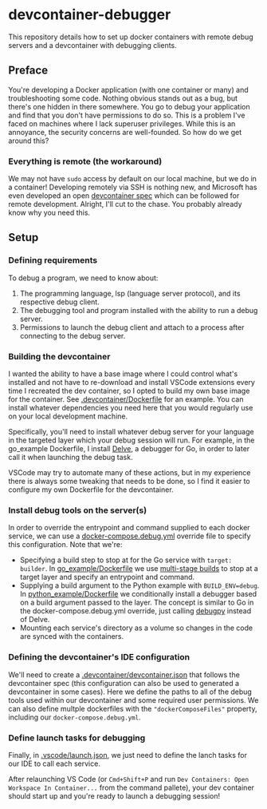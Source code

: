 # devcontainer-debugger

This repository details how to set up docker containers with remote debug servers and a devcontainer with debugging clients.

## Preface

You're developing a Docker application (with one container or many) and troubleshooting some code. Nothing obvious stands out as a bug, but there's one hidden in there somewhere. You go to debug your application and find that you don't have permissions to do so. This is a problem I've faced on machines where I lack superuser privileges. While this is an annoyance, the security concerns are well-founded. So how do we get around this?

### Everything is remote (the workaround)

We may not have `sudo` access by default on our local machine, but we do in a container! Developing remotely via SSH is nothing new, and Microsoft has even developed an open [devcontainer spec](https://containers.dev/) which can be followed for remote development. Alright, I'll cut to the chase. You probably already know why you need this.

## Setup

### Defining requirements

To debug a program, we need to know about:
1. The programming language, lsp (language server protocol), and its respective debug client.
2. The debugging tool and program installed with the ability to run a debug server.
3. Permissions to launch the debug client and attach to a process after connecting to the debug server.

### Building the devcontainer

I wanted the ability to have a base image where I could control what's installed and not have to re-download and install VSCode extensions every time I recreated the dev container, so I opted to build my own base image for the container. See [.devcontainer/Dockerfile](./.devcontainer/Dockerfile) for an example. You can install whatever dependencies you need here that you would regularly use on your local development machine.

Specifically, you'll need to install whatever debug server for your language in the targeted layer which your debug session will run. For example, in the go_example Dockerfile, I install [Delve](https://github.com/go-delve/delve/tree/master/Documentation/installation), a debugger for Go, in order to later call it when launching the debug task.

VSCode may try to automate many of these actions, but in my experience there is always some tweaking that needs to be done, so I find it easier to configure my own Dockerfile for the devcontainer.

### Install debug tools on the server(s)

In order to override the entrypoint and command supplied to each docker service, we can use a [docker-compose.debug.yml](./docker-compose.debug.yml) override file to specify this configuration. Note that we're:
- Specifying a build step to stop at for the Go service with `target: builder`. In [go_example/Dockerfile](./go_example/Dockerfile) we use [multi-stage builds](https://docs.docker.com/build/building/multi-stage/#stop-at-a-specific-build-stage) to stop at a target layer and specify an entrypoint and command.
- Supplying a build argument to the Python example with `BUILD_ENV=debug`. In [python_example/Dockerfile](./python_example/Dockerfile) we conditionally install a debugger based on a build argument passed to the layer. The concept is similar to Go in the docker-compose.debug.yml override, just calling [debugpy](https://github.com/microsoft/debugpy/wiki/Command-Line-Reference) instead of Delve.
- Mounting each service's directory as a volume so changes in the code are synced with the containers.

### Defining the devcontainer's IDE configuration

We'll need to create a [.devcontainer/devcontainer.json](./.devcontainer/devcontainer.json) that follows the devcontainer spec (this configuration can also be used to generated a devcontainer in some cases). Here we define the paths to all of the debug tools used within our devcontainer and some required user permissions. We can also define multple dockerfiles with the `"dockerComposeFiles"` property, including our `docker-compose.debug.yml`.

### Define launch tasks for debugging

Finally, in [.vscode/launch.json](./.vscode/launch.json), we just need to define the lanch tasks for our IDE to call each service.

After relaunching VS Code (or `Cmd+Shift+P` and run `Dev Containers: Open Workspace In Container...` from the command pallete), your dev container should start up and you're ready to launch a debugging session!
